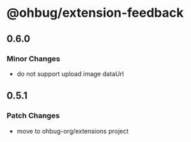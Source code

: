 # @ohbug/extension-feedback

## 0.6.0

### Minor Changes

- do not support upload image dataUrl

## 0.5.1

### Patch Changes

- move to ohbug-org/extensions project
